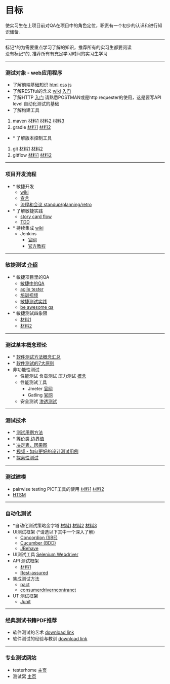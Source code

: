 # 目标
使实习生在上项目前对QA在项目中的角色定位，职责有一个初步的认识和进行知识储备.

***
标记\*的为需要重点学习了解的知识，推荐所有的实习生都要阅读
<br/>
没有标记\*的, 推荐所有有充足学习时间的实习生学习

***
### 测试对象 - web应用程序
* 了解前端基础知识
[html](http://www.w3school.com.cn/html/index.asp)
[css](http://www.w3school.com.cn/css/index.asp)
[js](http://www.w3school.com.cn/js/)
* 了解RESTful的含义
[wiki](http://zh.wikipedia.org/wiki/REST)
[入门](http://www.cnblogs.com/shanyou/archive/2012/05/12/2496959.html)
* 了解HTTP
[入门](http://www.cnblogs.com/linzheng/archive/2011/01/25/1944914.html)
请熟悉POSTMAN或是http requester的使用，这是要写API level 自动化测试的基础
* 了解构建工具
 1. maven
    [材料1](http://juvenshun.iteye.com/blog/359256)
    [材料2](http://juvenshun.iteye.com/blog/376422)
    [材料3](http://somebody-hjh.iteye.com/blog/726086)
 2. gradle
    [材料1](http://gradle.org/)
    [材料2](http://gradle.org/getting-started-gradle-java/)
* \* 了解版本控制工具
 1. git
[材料1](http://git-scm.com/book/zh/v2)
[材料2](http://www.liaoxuefeng.com/wiki/0013739516305929606dd18361248578c67b8067c8c017b000)
 2. gitflow
[材料1](http://www.ituring.com.cn/article/56870)
[材料2](http://nvie.com/posts/a-successful-git-branching-model/)

***
### 项目开发流程
* \* 敏捷开发 
  * [wiki](https://en.wikipedia.org/wiki/Agile_software_development)  
  * [宣言](http://www.agilemanifesto.org/) 
  * [流程和会议 standup/planning/retro](http://www.cnblogs.com/kkun/archive/2011/07/06/2099253.html)
* \* 了解敏捷实践 
  * [story card flow](http://www.scrumcn.com/agile/scrum/5006.html) 
  * [TDD](http://www.ibm.com/developerworks/cn/linux/l-tdd/)
* \* 持续集成 [wiki](https://en.wikipedia.org/wiki/Continuous_integration)
     * Jenkins 
       * [官网](http://jenkins-ci.org/) 
       * [官方教程](https://wiki.jenkins-ci.org/display/JENKINS/Home)

***
### 敏捷测试 [介绍](http://www.infoq.com/cn/news/2010/12/dn-agile-test-1)
* \* 敏捷项目里的QA
   * [敏捷中的QA](http://www.infoq.com/cn/articles/agility-of-qa/) 
   * [agile tester](http://www.thoughtworks.com/insights/blog/agile-tester-30) 
   * [培训视频](http://v.youku.com/v_show/id_XMjU3MzMzMzQw.html?from=s1.8-1-1.2) 
   * [敏捷测试实践](http://www.ibm.com/developerworks/cn/rational/r-cn-agiletestexplain/index.html?ca=drs) 
   * [be awesome qa](http://www.thoughtworks.com/insights/blog/6-golden-principles-be-awesome-qa)
* \* 敏捷测试四象限 
  * [材料1](http://s10.sinaimg.cn/mw690/001WtR7xgy6Mi5hXCWJe9&690) 
  * [材料2](http://blog.sina.com.cn/s/blog_671c968b0101q3a5.html)

***
### 测试基本概念理论 
* \* [软件测试方法概念汇总](http://blog.jobbole.com/18020/)
* \* [软件测试的7大原则](http://www.testwo.com/article/344)
* 非功能性测试
  * 性能测试 负载测试 压力测试 [概念](http://www.cnitblog.com/xijia0524/archive/2008/09/21/36298.html)
  * 性能测试工具
    * Jmeter [官网](http://jmeter.apache.org/)
    * Gatling [官网](http://www.infoq.com/cn/articles/new-generation-server-testing-tool-gatling/)
  * 安全测试 [渗透测试](http://baike.baidu.com/link?url=DSYiIEWnIX0lroGmgQmVi2Wofjyx0M_S3sADGu0SnwBRMn-OonhGrGA3zygJxU4D5we7y_skkBLcptZps6BFRq)

***
### 测试技术
* \* [测试用例方法](http://www.51testing.com/html/71/n-865171.html)
* \* [等价类,边界值](http://developer.51cto.com/art/201105/261890.htm)
* \* [决定表，因果图](http://developer.51cto.com/art/201105/261893.htm)
* \* [视频 - 如何更好的设计测试用例](http://v.youku.com/v_show/id_XMTI1MzcxMDQ1Ng==.html?from=s1.8-1-1.2)
* \* [探索性测试](http://pan.baidu.com/s/1kTN5Wdp)

***
### 测试建模
* pairwise testing PICT工具的使用 [材料1](http://www.cnblogs.com/liangshi/archive/2010/07/25/1784666.html) [材料2](http://www.infoq.com/cn/news/2011/08/combination-test)
* [HTSM](http://pan.baidu.com/s/1dDJEz1B)

***
### 自动化测试
* \*自动化测试策略金字塔 [材料1](http://martinfowler.com/bliki/TestPyramid.html) [材料2](http://www.51testing.com/attachments/2013/04/346836_201304181047071qDDB.jpg) [材料3](http://s1.sinaimg.cn/bmiddle/632d74e6g771f51d58fe0&690)
* UI测试框架 (\*请选以下其中一个深入了解)
  * [Concordion \(SBE\)](http://concordion.org/)
  * [Cucumber \(BDD\)](https://cucumber.io/)
  * [JBehave](http://jbehave.org/reference/stable/getting-started.html)
* UI测试工具 [Selenium Webdriver](http://seleniumhq.org)
* API 测试框架 
  * [材料1](http://pan.baidu.com/s/1qXy9636)
  * [Rest-assured](https://github.com/jayway/rest-assured)
* 集成测试方法 
  * [pact](https://github.com/realestate-com-au/pact) 
  * [consumerdriverncontranct](http://martinfowler.com/articles/consumerDrivenContracts.html)
* UT 测试框架
  * [Junit](http://junit.org/)

***
### 经典测试书籍PDF推荐
* 软件测试的艺术 [download link](http://pan.baidu.com/s/1hqQZWvM)
* 软件测试的经验与教训 [download link](http://pan.baidu.com/s/1i4bNnql)

***
### 专业测试网站
* testerhome [主页](https://testerhome.com/)
* 测试窝 [主页](http://www.testwo.com/)
